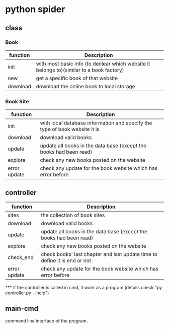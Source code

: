 # python spider

## class
### Book
function|Description
----|----
init|with most basic info (to declear which website it belongs to)(similar to a book factory)
new|get a specific book of that website
download|download the online book to local storage
### Book Site
function|Description
----|----
init|with local database information and specify the type of book website it is
download|download valid books
update|update all books in the data base (except the books had been read)
explore|check any new books posted on the website
error update|check any update for the book website which has error before
## controller
function|Description
----|----
sites|the collection of book sites
download|download valid books
update|update all books in the data base (except the books had been read)
explore|check any new books posted on the website
check_end|check books' last chapter and last update time to define it is end or not
error update|check any update for the book website which has error before
*** if the controller is called in cmd, it work as a program (details check "py controller.py --help")
## main-cmd
commend line interface of the program.